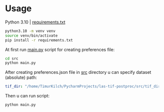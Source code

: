 # Usage 

Python 3.10 | [requirements.txt](./requirements.txt)
```bash
python3.10 -m venv venv
source venv/bin/activate
pip install -r requirements.txt
```

At first run [main.py](src/main.py) script for creating preferences file: 
```bash
cd src
python main.py
```

After creating preferences.json file in [src](./src) directory u can specify dataset (absolute) path:
```yaml
tif_dir: "/home/TimurKilch/PycharmProjects/las-tif-postproc/src/tif_dir"
```

Then u can run script:
```bash
python main.py
```

